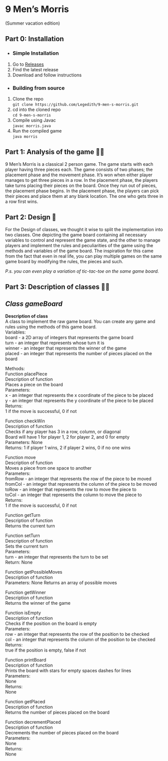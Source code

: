 # 9 Men’s Morris 
(Summer vacation edition)

## Part 0: Installation
* ### Simple Installation 
1.  Go to [Releases](https://github.com/Legedith/9-men-s-morris/releases)
2.  Find the latest release
3.  Download and follow instructions

* ### Building from source
1.  Clone the repo  
              `git clone https://github.com/Legedith/9-men-s-morris.git`
2.  cd into the cloned repo  
              `cd 9-men-s-morris`
3.  Compile using Javac  
              `javac morris.java`
4.  Run the compiled game  
              `java morris`

## Part 1: Analysis of the game 🕵️‍♀️
9 Men’s Morris is a classical 2 person game. 
The game starts with each player having three pieces each. 
The game consists of two phases; the placement phase and the movement phase. It’s won when either player manages to get three pieces in a row.
In the placement phase, the players take turns placing their pieces on the board. Once they run out of pieces, the placement phase begins. 
In the placement phase, the players can pick their pieces and place them at any blank location. 
The one who gets three in a row first wins. 


## Part 2: Design 🎨
For the Design of classes, we thought it wise to split the implementation into two classes. One depicting the game board containing all necessary variables to control and represent the game state, and the other to manage players and implement the rules and peculiarities of the game using the methods and variables of the game board. 
The inspiration for this came from the fact that even in real life, you can play multiple games on the same game board by modifying the rules, the pieces and such. 

_P.s. you can even play a variation of tic-tac-toe on the same game board._


## Part 3: Description of classes 🔧🔨
## _Class gameBoard_   
**Description of class**   
A class to implement the raw game board. You can create any game and rules using the methods of this game board.    
Variables:   
board - a 2D array of integers that represents the game board   
turn - an integer that represents whose turn it is  
winner - an integer that represents the winner of the game  
placed - an integer that represents the number of pieces placed on the board  

Methods:  
Function placePiece  
Description of function  
Places a piece on the board  
Parameters:  
x - an integer that represents the x coordinate of the piece to be placed  
y - an integer that represents the y coordinate of the piece to be placed  
Returns:  
1 if the move is successful, 0 if not  

Function checkWin  
Description of function  
Checks if any player has 3 in a row, column, or diagonal  
Board will have 1 for player 1, 2 for player 2, and 0 for empty  
Parameters: None  
Returns: 1 if player 1 wins, 2 if player 2 wins, 0 if no one wins  

Function move  
Description of function  
Moves a piece from one space to another  
Parameters:  
fromRow - an integer that represents the row of the piece to be moved  
fromCol - an integer that represents the column of the piece to be moved  
toRow - an integer that represents the row to move the piece to  
toCol - an integer that represents the column to move the piece to  
Returns:  
1 if the move is successful, 0 if not  
 
Function getTurn  
Description of function  
Returns the current turn  
  
Function setTurn  
Description of function  
Sets the current turn  
Parameters:  
 turn - an integer that represents the turn to be set   
 Return: None

Function getPossibleMoves  
Description of function  
Parameters: None
 Returns an array of possible moves  
 
Function getWinner  
Description of function  
Returns the winner of the game  
  
Function isEmpty  
Description of function  
Checks if the position on the board is empty  
Parameters:    
row - an integer that represents the row of the position to be checked  
col - an integer that represents the column of the position to be checked  
Returns:  
true if the position is empty, false if not  
  
Function printBoard  
Description of function  
Prints the board with stars for empty spaces dashes for lines  
Parameters:  
None  
Returns:  
None  

Function getPlaced  
Description of function  
Returns the number of pieces placed on the board  
  
Function decrementPlaced  
Description of function  
Decrements the number of pieces placed on the board  
Parameters:  
None  
Returns:  
None  

